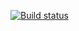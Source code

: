 [![Build status](https://ci.appveyor.com/api/projects/status/vaqsjyrowjnt7tq6?svg=true)](https://ci.appveyor.com/project/Reneddy/rest)
